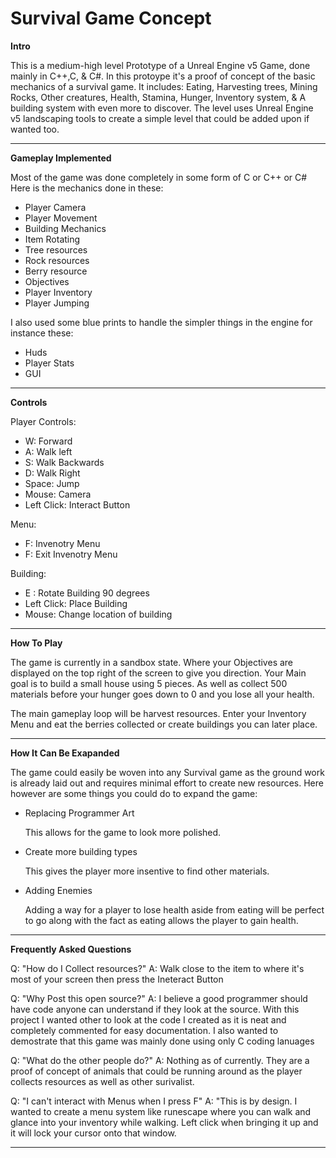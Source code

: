 # Survival Game Concept
**Intro**

This is a medium-high level Prototype of a Unreal Engine v5 Game, done mainly in C++,C, & C#. In this protoype it's a proof of concept of the basic mechanics of a survival game. It includes: Eating, Harvesting trees, Mining Rocks, Other creatures, Health, Stamina, Hunger, Inventory system, & A building system with even more to discover. The level uses Unreal Engine v5 landscaping tools to create a simple level that could be added upon if wanted too.  

---

**Gameplay Implemented**

Most of the game was done completely in some form of C or C++ or C# Here is the mechanics done in these: 
- Player Camera
- Player Movement
- Building Mechanics
- Item Rotating
- Tree resources
- Rock resources
- Berry resource
- Objectives
- Player Inventory 
- Player Jumping

I also used some blue prints to handle the simpler things in the engine for instance these: 
- Huds
- Player Stats
- GUI

---


**Controls**

Player Controls: 

- W: Forward
- A: Walk left
- S: Walk Backwards
- D: Walk Right
- Space: Jump
- Mouse: Camera
- Left Click: Interact Button

Menu:

- F: Invenotry Menu
- F: Exit Invenotry Menu

Building:

- E : Rotate Building 90 degrees
- Left Click: Place Building
- Mouse: Change location of building


---

**How To Play**

The game is currently in a sandbox state. Where your Objectives are displayed on the top right of the screen to give you direction. Your Main goal is to build a small house using 5 pieces. As well as collect 500 materials before your hunger goes down to 0 and you lose all your health. 

The main gameplay loop will be harvest resources. Enter your Inventory Menu and eat the berries collected or create buildings you can later place. 

---


**How It Can Be Exapanded**

The game could easily be woven into any Survival game as the ground work is already laid out and requires minimal effort to create new resources. Here however are some things you could do to expand the game:

- Replacing Programmer Art

  This allows for the game to look more polished.
- Create more building types

  This gives the player more insentive to find other materials.

- Adding Enemies

  Adding a way for a player to lose health aside from eating will be perfect to go along with the fact as eating allows the player to gain health.



---

**Frequently Asked Questions**

Q: "How do I Collect resources?"
A: Walk close to the item to where it's most of your screen then press the Ineteract Button 

Q: "Why Post this open source?" 
A: I believe a good programmer should have code anyone can understand if they look at the source. With this project I wanted other to look at the code I created as it is neat and completely commented for easy documentation. I also wanted to demostrate that this game was mainly done using only C coding lanuages

Q: "What do the other people do?" 
A: Nothing as of currently. They are a proof of concept of animals that could be running around as the player collects resources as well as other surivalist. 

Q: "I can't interact with Menus when I press F"
A: "This is by design. I wanted to create a menu system like runescape where you can walk and glance into your inventory while walking. Left click when bringing it up and it will lock your cursor onto that window.



---
